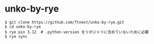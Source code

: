 # unko-by-rye

```shell
$ git clone https://github.com/ftnext/unko-by-rye.git
$ cd unko-by-rye
$ rye pin 3.12  # .python-version をリポジトリに含めていないために必要
$ rye sync
```
